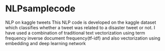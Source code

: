 # NLPsamplecode
NLP on kaggle tweets
This NLP code is developed on the kaggle dataset which classifies whether a tweet was related to a disaster tweet or not. I have used a combination of traditional text vectorization using term frequency inverse document frequency(tf-idf) and also vectorization using embedding and deep learning network
